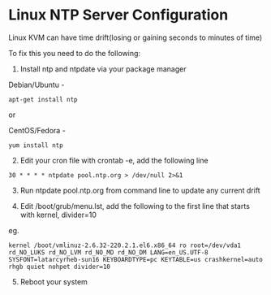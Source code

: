 Linux NTP Server Configuration
===

Linux KVM can have time drift(losing or gaining seconds to minutes of time)

To fix this you need to do the following:

1. Install ntp and ntpdate via your package manager

Debian/Ubuntu -

```apt-get install ntp```


or

CentOS/Fedora -

```yum install ntp```


2. Edit your cron file with crontab -e, add the following line


```30 * * * * ntpdate pool.ntp.org > /dev/null 2>&1```


3. Run ntpdate pool.ntp.org from command line to update any current drift

4. Edit /boot/grub/menu.lst, add the following to the first line that starts with kernel, divider=10

eg.

```
kernel /boot/vmlinuz-2.6.32-220.2.1.el6.x86_64 ro root=/dev/vda1 rd_NO_LUKS rd_NO_LVM rd_NO_MD rd_NO_DM LANG=en_US.UTF-8 SYSFONT=latarcyrheb-sun16 KEYBOARDTYPE=pc KEYTABLE=us crashkernel=auto rhgb quiet nohpet divider=10
```


5. Reboot your system
